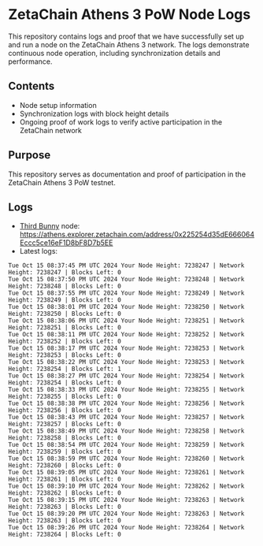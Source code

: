 # ZetaChain Athens 3 PoW Node Logs
This repository contains logs and proof that we have successfully set up and run a node on the ZetaChain Athens 3 network. The logs demonstrate continuous node operation, including synchronization details and performance.

## Contents
- Node setup information
- Synchronization logs with block height details
- Ongoing proof of work logs to verify active participation in the ZetaChain network

## Purpose
This repository serves as documentation and proof of participation in the ZetaChain Athens 3 PoW testnet.

## Logs

- [Third Bunny](https://thirdbunny.xyz/) node: https://athens.explorer.zetachain.com/address/0x225254d35dE666064Eccc5ce16eF1D8bF8D7b5EE
- Latest logs:
```
Tue Oct 15 08:37:45 PM UTC 2024 Your Node Height: 7238247 | Network Height: 7238247 | Blocks Left: 0
Tue Oct 15 08:37:50 PM UTC 2024 Your Node Height: 7238248 | Network Height: 7238248 | Blocks Left: 0
Tue Oct 15 08:37:55 PM UTC 2024 Your Node Height: 7238249 | Network Height: 7238249 | Blocks Left: 0
Tue Oct 15 08:38:01 PM UTC 2024 Your Node Height: 7238250 | Network Height: 7238250 | Blocks Left: 0
Tue Oct 15 08:38:06 PM UTC 2024 Your Node Height: 7238251 | Network Height: 7238251 | Blocks Left: 0
Tue Oct 15 08:38:11 PM UTC 2024 Your Node Height: 7238252 | Network Height: 7238252 | Blocks Left: 0
Tue Oct 15 08:38:17 PM UTC 2024 Your Node Height: 7238253 | Network Height: 7238253 | Blocks Left: 0
Tue Oct 15 08:38:22 PM UTC 2024 Your Node Height: 7238253 | Network Height: 7238254 | Blocks Left: 1
Tue Oct 15 08:38:27 PM UTC 2024 Your Node Height: 7238254 | Network Height: 7238254 | Blocks Left: 0
Tue Oct 15 08:38:33 PM UTC 2024 Your Node Height: 7238255 | Network Height: 7238255 | Blocks Left: 0
Tue Oct 15 08:38:38 PM UTC 2024 Your Node Height: 7238256 | Network Height: 7238256 | Blocks Left: 0
Tue Oct 15 08:38:43 PM UTC 2024 Your Node Height: 7238257 | Network Height: 7238257 | Blocks Left: 0
Tue Oct 15 08:38:49 PM UTC 2024 Your Node Height: 7238258 | Network Height: 7238258 | Blocks Left: 0
Tue Oct 15 08:38:54 PM UTC 2024 Your Node Height: 7238259 | Network Height: 7238259 | Blocks Left: 0
Tue Oct 15 08:38:59 PM UTC 2024 Your Node Height: 7238260 | Network Height: 7238260 | Blocks Left: 0
Tue Oct 15 08:39:05 PM UTC 2024 Your Node Height: 7238261 | Network Height: 7238261 | Blocks Left: 0
Tue Oct 15 08:39:10 PM UTC 2024 Your Node Height: 7238262 | Network Height: 7238262 | Blocks Left: 0
Tue Oct 15 08:39:15 PM UTC 2024 Your Node Height: 7238263 | Network Height: 7238263 | Blocks Left: 0
Tue Oct 15 08:39:20 PM UTC 2024 Your Node Height: 7238263 | Network Height: 7238263 | Blocks Left: 0
Tue Oct 15 08:39:26 PM UTC 2024 Your Node Height: 7238264 | Network Height: 7238264 | Blocks Left: 0
```
